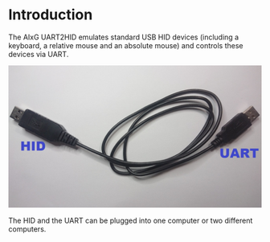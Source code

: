 # Introduction
The AIxG UART2HID emulates standard USB HID devices (including a keyboard, a relative mouse and an absolute mouse) and controls these devices via UART.

![UART2HID](https://raw.githubusercontent.com/AIxG/UART2HID/master/images/UART2HID.jpg)

The HID and the UART can be plugged into one computer or two different computers.

